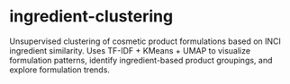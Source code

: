 # ingredient-clustering
Unsupervised clustering of cosmetic product formulations based on INCI ingredient similarity. Uses TF-IDF + KMeans + UMAP to visualize formulation patterns, identify ingredient-based product groupings, and explore formulation trends.
